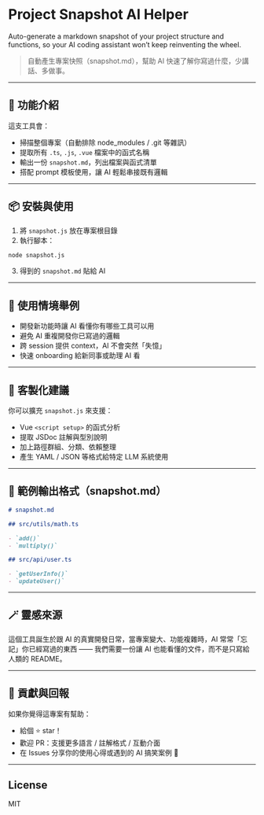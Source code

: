 # Project Snapshot AI Helper

Auto-generate a markdown snapshot of your project structure and functions, so your AI coding assistant won’t keep reinventing the wheel.

> 自動產生專案快照（snapshot.md），幫助 AI 快速了解你寫過什麼，少講話、多做事。

---

## 🚀 功能介紹

這支工具會：

- 掃描整個專案（自動排除 node_modules / .git 等雜訊）
- 提取所有 `.ts`, `.js`, `.vue` 檔案中的函式名稱
- 輸出一份 `snapshot.md`，列出檔案與函式清單
- 搭配 prompt 模板使用，讓 AI 輕鬆串接既有邏輯

---

## 📦 安裝與使用

1. 將 `snapshot.js` 放在專案根目錄
2. 執行腳本：

```bash
node snapshot.js
```

3. 得到的 `snapshot.md` 貼給 AI

---

## 🧠 使用情境舉例

- 開發新功能時讓 AI 看懂你有哪些工具可以用
- 避免 AI 重複開發你已寫過的邏輯
- 跨 session 提供 context，AI 不會突然「失憶」
- 快速 onboarding 給新同事或助理 AI 看

---

## 🔧 客製化建議

你可以擴充 `snapshot.js` 來支援：

- Vue `<script setup>` 的函式分析
- 提取 JSDoc 註解與型別說明
- 加上路徑群組、分類、依賴整理
- 產生 YAML / JSON 等格式給特定 LLM 系統使用

---

## 📄 範例輸出格式（snapshot.md）

```md
# snapshot.md

## src/utils/math.ts

- `add()`
- `multiply()`

## src/api/user.ts

- `getUserInfo()`
- `updateUser()`
```

---

## 🪄 靈感來源

這個工具誕生於跟 AI 的真實開發日常，當專案變大、功能複雜時，AI 常常「忘記」你已經寫過的東西 —— 我們需要一份讓 AI 也能看懂的文件，而不是只寫給人類的 README。

---

## 🙌 貢獻與回報

如果你覺得這專案有幫助：

- 給個 ⭐️ star！
- 歡迎 PR：支援更多語言 / 註解格式 / 互動介面
- 在 Issues 分享你的使用心得或遇到的 AI 搞笑案例 🤖

---

## License

MIT
